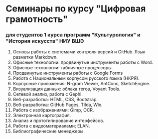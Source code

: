 # Семинары по курсу "Цифровая грамотность"

### для студентов 1 курса программ "Культурология" и "История искусств" НИУ ВШЭ

1. Основы работы с системами контроля версий и GitHub. Язык разметки Markdown.
2. Офисные технологии: продвинутые инструменты работы с Word.
3. Офисные технологии: табличные процессоры.
4. Продвинутые инструменты работы с Google Forms
5. Работа с Национальным корпусом русского языка \(НКРЯ\).
6. Корпусные приложения: N-gram Viewer, AntConc, SketchEngine.
7. Визуализация данных: облака тегов, Voyant Tools.
8. Сетевой анализ, работа с Gephi.
9. Веб-разработка: HTML, CSS, Bootstrap.
10. Веб-разработка: GitHub Pages, Tilda, Wix.
11. Работа с изображениями: Gimp, OCR.
12. Электронная картография.
13. Анализ и прототипирование интерфейсов.
14. Работа с видеоматериалами; ELAN.
15. Библиографические менеджеры.



